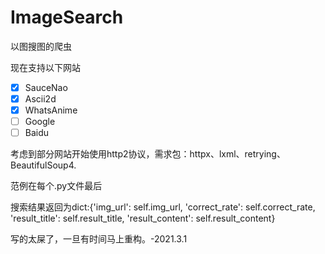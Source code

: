 # ImageSearch
以图搜图的爬虫

现在支持以下网站

- [x] SauceNao
- [x] Ascii2d
- [x] WhatsAnime
- [ ] Google
- [ ] Baidu

考虑到部分网站开始使用http2协议，需求包：httpx、lxml、retrying、BeautifulSoup4.

范例在每个.py文件最后

搜索结果返回为dict:{'img_url': self.img_url, 'correct_rate': self.correct_rate, 'result_title': self.result_title, 'result_content': self.result_content}



写的太屎了，一旦有时间马上重构。-2021.3.1

